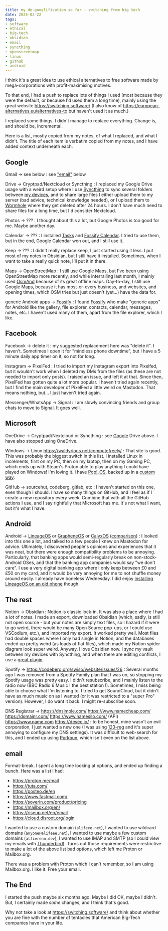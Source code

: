 ```yaml
---
title: my de-googlification so far - switching from big tech
date: 2025-02-22
tags:
- software
- ethical
- big-tech
- obsidian
- email
- syncthing
- openstreetmap
- linux
- github
- android
---
```

I think it's a great idea to use ethical alternatives to free software made by mega-corporations with profit-maximising motives.

To that end, I had a push to replace lots of things I used (most because they were the default, or because I'd used them a long time), mainly using the great website <https://switching.software/> (I also know of <https://european-alternatives.eu/alternatives-to> but haven't used it as much.)

I replaced some things. I didn't manage to replace everything. Change is, and should be, incremental.

Here is a list, mostly copied from my notes, of what I replaced, and what I didn't. The title of each item is verbatim copied from my notes, and I have added context underneath each.

## Google

Gmail -> see below
: see ["email"](#email) below

Drive -> Cryptpad/Nextcloud or Syncthing
: I replaced my Google Drive usage with a weird setup where I use [Syncthing](https://syncthing.net/) to sync several folders between [my devices](https://blog.alifeee.co.uk/notes/names-for-all-my-computing-devices/), and to share large files I either upload them to my server (bad advice, technical knowledge needed), or I upload them to [Wormhole](https://wormhole.app/) where they get deleted after 24 hours. I don't have much need to share files for a long time, but I'd consider Nextcloud.

Photos -> ???
: I thought about this a lot, but Google Photos is too good for me. Maybe another day.

Calendar -> ???
: I installed [Tasks](https://tasks.org/) and [Fossify Calendar](https://play.google.com/store/apps/details?id=org.fossify.calendar). I tried to use them, but in the end, Google Calendar won out, and I still use it.

Keep -> ???
: I didn't really replace keep, I just started using it less. I put most of my notes in Obsidian, but I still have it installed. Sometimes, when I want to take a really quick note, I'll put it in there.

Maps -> OpenStreetMap
: I still use Google Maps, but I've been using OpenStreetMap more recently, and while interrailing last month, I mainly used [OsmAnd](https://osmand.net/) because of its great offline maps. Day-to-day, I still use Google Maps, because it has most-or-every business, and websites, and opening times, which OSM tries but just doesn't (yet…) have the data for.

generic Android apps -> [Fossify](https://play.google.com/store/apps/dev?id=7297838378654322558)
: I found [Fossify](https://play.google.com/store/apps/dev?id=7297838378654322558) who make "generic apps" for Android like the gallery, file explorer, contacts, calendar, messages, notes, etc. I haven't used many of them, apart from the file explorer, which I like.

## Facebook

Facebook -> delete it
: my suggested replacement here was "delete it". I haven't. Sometimes I open it for "mindless phone downtime", but I have a 5 minute daily app timer on it, so not for long.

Instagram -> PixelFed
: I tried to import my Instagram export into Pixelfed, but it wouldn't work when I deleted my DMs from the files (as these are not needed to import only posts). I raised an issue, and left it at that. Since then, PixelFed has gotten quite a lot more popular. I haven't tried again recently, but I find the main developer of PixelFed a little weird on Mastodon. That means nothing, but… I just haven't tried again.

Messenger/WhatsApp -> Signal
: I am slowly convincing friends and group chats to move to Signal. It goes well.

## Microsoft

OneDrive -> Cryptpad/Nextcloud or Syncthing
: see [Google](#google) Drive above. I have also stopped using OneDrive.

Windows -> Linux <https://waldyrious.net/computefreely/>
: That site is good. This was probably the biggest switch in this list. I installed Linux in increments, first on my PC, then on my laptop, then on my Gaming PC, which ends up with Steam's Proton able to play anything I could have played on Windows! I'm loving it. I have [Pop!\_OS](https://github.com/alifeee/pop-os-backup), backed up in a [custom way](https://github.com/alifeee/pop-os-backup).

GitHub -> sourcehut, codeberg, gitlab, etc
: I haven't started on this one, even though I should. I have so many things on GitHub, and I feel as if I create a new repository every week. Combine that with all the GitHub actions I use, and I say rightfully that Microsoft has me. It's not what I want, but it's what I have.

## Android

Android -> [LineageOS](https://lineageos.org/) or [GrapheneOS](https://grapheneos.org/) or [CalyxOS](https://calyxos.org/) ([comparison](https://eylenburg.github.io/android_comparison.htm))
: I looked into this one a lot, and talked to a few people I knew on Mastodon for advice. Ultimately, I discovered people's opinions and experiences that it was neat, but there were enough compatibility problems to be annoying. Particularly, that banking apps would semi-regularly break on non-stock-Android OSes, and that the banking app companies would say "we don't care". I use a very digital banking app where I only keep between £0 and £50 on my card, and it would be very annoying for me to not shuffle money around easily. I already have boneless Wednesday. I did enjoy [installing LineageOS on an old phone](https://blog.alifeee.co.uk/notes/flashing-an-old-android-phone-with-lineage-os/) though.

## The rest

Notion -> Obsidian
: Notion is classic lock-in. It was also a place where I had a *lot* of notes. I made an export, downloaded Obsidian (which, sadly, is still not open source - but your notes are simply text files, so I hazard if it were to go weird, there would be many Open Source pop-ups, or I could use VSCodium, etc.), and imported my export. It worked pretty well. Most files had double spaces where I only had single in Notion, and the databases ended up pretty weird (as loads of flat files), which made my Notion spider diagram look super weird. Anyway, I love Obsidian now. I sync my vault between my devices with Syncthing, and when there are editing conflicts, I use a [great plugin](https://github.com/friebetill/obsidian-file-diff).

Spotify -> <https://codeberg.org/swiso/website/issues/26>
: Several months ago I was removed from a Spotify Family plan that I was on, so stopping my Spotify usage was pretty easy. I didn't resubscribe, and I mainly listen to the radio now (BBC Radio 6 Music ! the best station !). Sometimes, I miss being able to choose what I'm listening to. I tried to get SoundCloud, but it didn't have as much music on as I wanted (or it was restricted to a "super Pro" version). However, I do want it back. I might re-subscribe soon.

DNS Registrar -> <https://dnsimple.com/> <https://www.namecheap.com/> <https://domainr.com/> <https://www.namesilo.com/> (API) <https://www.name.com> <https://desec.io/>
: to be honest, mine wasn't an evil corporation, I just wanted a new one (I was using [123-reg](https://www.123-reg.co.uk/) and it's super annoying to configure my DNS settings). It was difficult to web-search for this, and I ended up using [Porkbun](https://porkbun.com/), which isn't even on the list above.

## email

Format-break. I spent a long time looking at options, and ended up finding a bunch. Here was a list I had:

- <https://proton.me/mail>
- <https://tuta.com/>
- <https://posteo.de/en>
- <https://www.fastmail.com/>
- <https://soverin.com/product/pricing>
- <https://mailbox.org/en/>
- <https://riseup.net/en/email>
- <https://cloud.disroot.org/login>

I wanted to use a custom domain (`alifeee.net`), I wanted to use wildcard domains (`anyone@alifeee.net`), I wanted to use maybe a few custom domains (`alfierenn.dev`), I wanted to use IMAP and SMTP (so I could view my emails with [Thunderbird](https://www.thunderbird.net/)). Turns out those requirements were restrictive to make a lot of the above list bad options, which left me Proton or Mailbox.org.

There was a problem with Proton which I can't remember, so I am using Mailbox.org. I like it. Free your email.

## The End

I started the push maybe six months ago. Maybe I did OK, maybe I didn't. But, I certainly made *some* changes, and I think that's good.

Why not take a look at <https://switching.software/> and think about whether you are fine with the number of tentacles that American Big-Tech companies have in your life.
